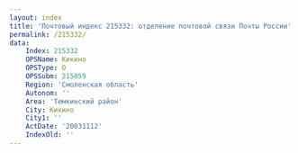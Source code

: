 ```yaml
---
layout: index
title: 'Почтовый индекс 215332: отделение почтовой связи Почты России'
permalink: /215332/
data:
    Index: 215332
    OPSName: Кикино
    OPSType: О
    OPSSubm: 215059
    Region: 'Смоленская область'
    Autonom: ''
    Area: 'Темкинский район'
    City: Кикино
    City1: ''
    ActDate: '20031112'
    IndexOld: ''
---
```


